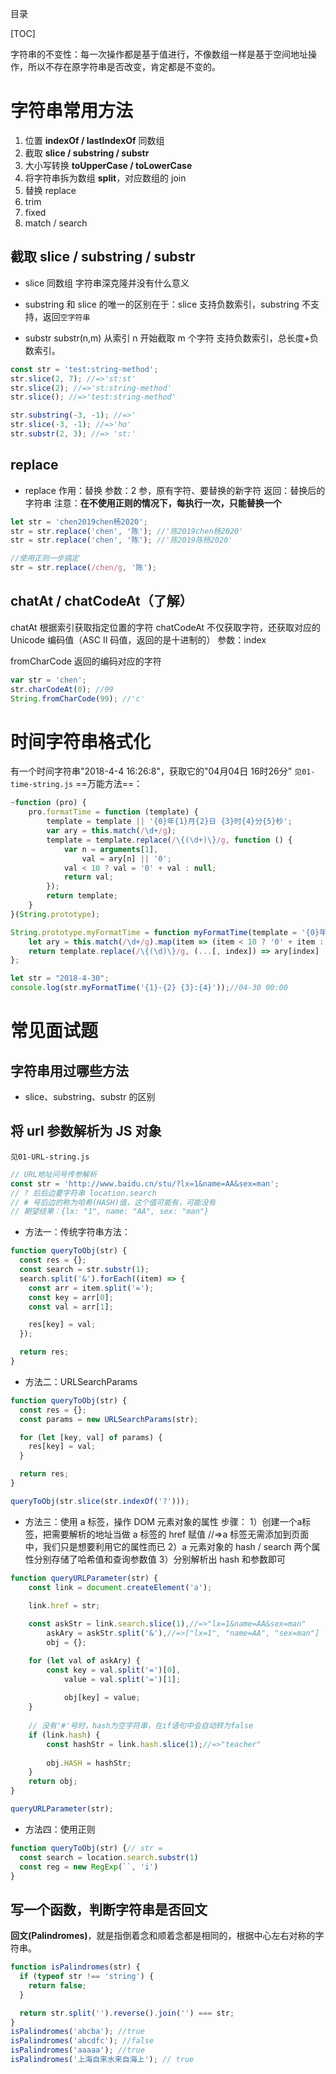 目录

[TOC]

字符串的不变性：每一次操作都是基于值进行，不像数组一样是基于空间地址操作，所以不存在原字符串是否改变，肯定都是不变的。

# 字符串常用方法
1. 位置 **indexOf / lastIndexOf** 同数组
2. 截取 **slice / substring / substr**
3. 大小写转换 **toUpperCase / toLowerCase**
4. 将字符串拆为数组 **split**，对应数组的 join
5. 替换 replace
6. trim
7. fixed
8. match / search

## 截取 slice / substring / substr

- slice 同数组
  字符串深克隆并没有什么意义

- substring
  和 slice 的唯一的区别在于：slice 支持负数索引，substring 不支持，返回`空字符串`

- substr
  substr(n,m) 从索引 n 开始截取 m 个字符
  支持负数索引，总长度+负数索引。

```js
const str = 'test:string-method';
str.slice(2, 7); //=>'st:st'
str.slice(2); //=>'st:string-method'
str.slice(); //=>'test:string-method'

str.substring(-3, -1); //=>'
str.slice(-3, -1); //=>'ho'
str.substr(2, 3); //=> 'st:'
```

## replace

- replace
  作用：替换
  参数：2 参，原有字符、要替换的新字符
  返回：替换后的字符串
  注意：**在不使用正则的情况下，每执行一次，只能替换一个**

```js
let str = 'chen2019chen杨2020';
str = str.replace('chen', '陈'); //'陈2019chen杨2020'
str = str.replace('chen', '陈'); //'陈2019陈杨2020'

//使用正则一步搞定
str = str.replace(/chen/g, '陈');
```

## chatAt / chatCodeAt（了解）

chatAt 根据索引获取指定位置的字符
chatCodeAt 不仅获取字符，还获取对应的 Unicode 编码值（ASC II 码值，返回的是十进制的）
参数：index

fromCharCode 返回的编码对应的字符

```js
var str = 'chen';
str.charCodeAt(0); //99
String.fromCharCode(99); //'c'
```

# 时间字符串格式化
有一个时间字符串"2018-4-4 16:26:8"，获取它的"04月04日 16时26分"
`见01-time-string.js`
==万能方法==：
```js
~function (pro) {
    pro.formatTime = function (template) {
        template = template || '{0}年{1}月{2}日 {3}时{4}分{5}秒';
        var ary = this.match(/\d+/g);
        template = template.replace(/\{(\d+)\}/g, function () {
            var n = arguments[1],
                val = ary[n] || '0';
            val < 10 ? val = '0' + val : null;
            return val;
        });
        return template;
    }
}(String.prototype);
```
```js
String.prototype.myFormatTime = function myFormatTime(template = '{0}年{1}月{2}日 {3}时{4}分{5}秒') {
	let ary = this.match(/\d+/g).map(item => (item < 10 ? '0' + item : item));
	return template.replace(/\{(\d)\}/g, (...[, index]) => ary[index] || '00');
};

let str = "2018-4-30";
console.log(str.myFormatTime('{1}-{2} {3}:{4}'));//04-30 00:00
```

# 常见面试题

## 字符串用过哪些方法

- slice、substring、substr 的区别

## 将 url 参数解析为 JS 对象
`见01-URL-string.js`

```js
// URL地址问号传参解析
const str = 'http://www.baidu.cn/stu/?lx=1&name=AA&sex=man';
// ? 后后边要字符串 location.search
// # 号后边的称为哈希(HASH)值，这个值可能有，可能没有
// 期望结果：{lx: "1", name: "AA", sex: "man"}
```

- 方法一：传统字符串方法：

```js
function queryToObj(str) {
  const res = {};
  const search = str.substr(1);
  search.split('&').forEach((item) => {
    const arr = item.split('=');
    const key = arr[0];
    const val = arr[1];

    res[key] = val;
  });

  return res;
}
```

- 方法二：URLSearchParams

```js
function queryToObj(str) {
  const res = {};
  const params = new URLSearchParams(str);

  for (let [key, val] of params) {
    res[key] = val;
  }

  return res;
}

queryToObj(str.slice(str.indexOf('?')));
```
- 方法三：使用 a 标签，操作 DOM 元素对象的属性
步骤：
1）创建一个a标签，把需要解析的地址当做 a 标签的 href 赋值
//=>a 标签无需添加到页面中，我们只是想要利用它的属性而已
2）a 元素对象的 hash / search 两个属性分别存储了哈希值和查询参数值
3）分别解析出 hash 和参数即可
```js
function queryURLParameter(str) {
    const link = document.createElement('a');
    
    link.href = str;

    const askStr = link.search.slice(1),//=>"lx=1&name=AA&sex=man"
        askAry = askStr.split('&'),//=>["lx=1", "name=AA", "sex=man"]
        obj = {};

    for (let val of askAry) {
        const key = val.split('=')[0],
            value = val.split('=')[1];
        
            obj[key] = value;
    }
    
    // 没有'#'号时，hash为空字符串，在if语句中会自动转为false
    if (link.hash) {
        const hashStr = link.hash.slice(1);//=>"teacher"
        
        obj.HASH = hashStr;
    }
    return obj;
}

queryURLParameter(str);
```

- 方法四：使用正则
```js
function queryToObj(str) {// str = 
  const search = location.search.substr(1)
  const reg = new RegExp(``, 'i')
}
```

## 写一个函数，判断字符串是否回文
**回文(Palindromes)**，就是指倒着念和顺着念都是相同的，根据中心左右对称的字符串。

```js
function isPalindromes(str) {
  if (typeof str !== 'string') {
    return false;
  }

  return str.split('').reverse().join('') === str;
}
isPalindromes('abcba'); //true
isPalindromes('abcdfc'); //false
isPalindromes('aaaaa'); //true
isPalindromes('上海自来水来自海上'); // true
```

